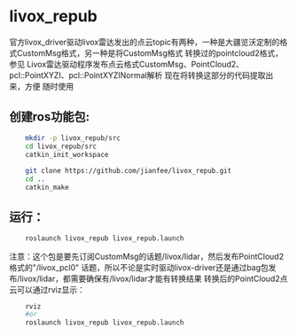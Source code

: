 # livox_repub

官方livox_driver驱动livox雷达发出的点云topic有两种，一种是大疆览沃定制的格式CustomMsg格式，另一种是将CustomMsg格式
转换过的pointcloud2格式，参见 Livox雷达驱动程序发布点云格式CustomMsg、PointCloud2、pcl::PointXYZI、pcl::PointXYZINormal解析
现在将转换这部分的代码提取出来，方便 随时使用

## 创建ros功能包:

```bash
    mkdir -p livox_repub/src
    cd livox_repub/src
    catkin_init_workspace
    
    git clone https://github.com/jianfee/livox_repub.git
    cd ..
    catkin_make
```

## 运行：

```bash
    roslaunch livox_repub livox_repub.launch
```

注意：这个包是要先订阅CustomMsg的话题/livox/lidar，然后发布PointCloud2格式的"/livox_pcl0"
话题，所以不论是实时驱动livox-driver还是通过bag包发布/livox/lidar，都需要确保有/livox/lidar才能有转换结果
转换后的PointCloud2点云可以通过rviz显示：

```bash
    rviz
    #or 
    roslaunch livox_repub livox_repub.launch
```


